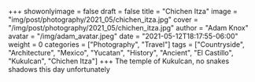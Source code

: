 +++
showonlyimage = false
draft = false
title = "Chichen Itza"
image = "img/post/photography/2021_05/chichen_itza.jpg"
cover = "/img/post/photography/2021_05/chichen_itza.jpg"
author = "Adam Knox"
avatar = "/img/adam_avatar.jpeg"
date = "2021-05-12T18:17:55-06:00"
weight = 0
categories = ["Photography", "Travel"]
tags = ["Countryside", "Architecture", "Mexico", "Yucatan", "History", "Ancient", "El Castillo", "Kukulcan", "Chichen Itza"]
+++
The temple of Kukulcan, no snakes shadows this day unfortunately
<!--more-->